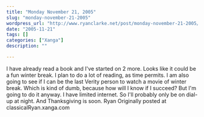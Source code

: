```yaml
---
title: "Monday November 21, 2005"
slug: "monday-november-21-2005"
wordpress_url: "http://www.ryanclarke.net/post/monday-november-21-2005/"
date: "2005-11-21"
tags: []
categories: ["Xanga"]
description: ""

---
```


I have already read a book and I've started on 2 more. Looks like it could be a fun winter break. I plan to do a lot of reading, as time permits.
 I am also going to see if I can be the last Verity person to watch a movie of winter break. Which is kind of dumb, because how will I know if I succeed? But I'm going to do it anyway.
 I have limited internet. So I'll probably only be on dial-up at night.
 And Thanksgiving is soon.
 Ryan
Originally posted at classicalRyan.xanga.com
